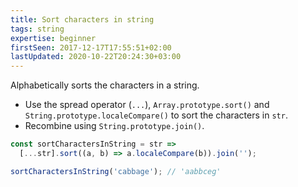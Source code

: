 ```yaml
---
title: Sort characters in string
tags: string
expertise: beginner
firstSeen: 2017-12-17T17:55:51+02:00
lastUpdated: 2020-10-22T20:24:30+03:00
---
```


Alphabetically sorts the characters in a string.

- Use the spread operator (`...`), `Array.prototype.sort()` and  `String.prototype.localeCompare()` to sort the characters in `str`.
- Recombine using `String.prototype.join()`.

```js
const sortCharactersInString = str =>
  [...str].sort((a, b) => a.localeCompare(b)).join('');
```

```js
sortCharactersInString('cabbage'); // 'aabbceg'
```
